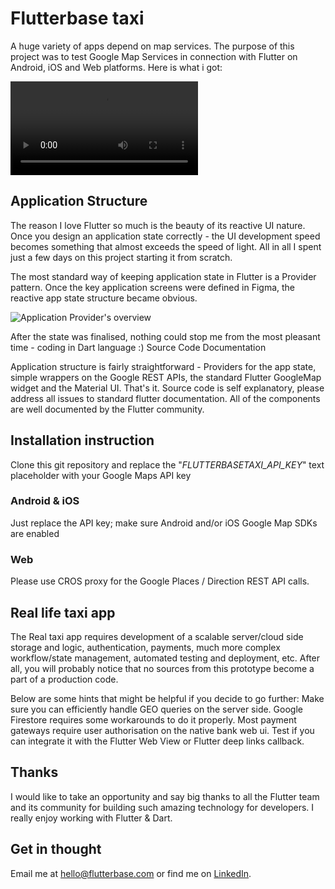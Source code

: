 # Flutterbase taxi

A huge variety of apps depend on map services. The purpose of this project was to test Google Map Services in connection with Flutter on Android, iOS and Web platforms. Here is what i got:

![Demo Video](https://github.com/YakivGalkin/flutterbase-taxi/blob/main/docs/taxi_demo_video.mp4?raw=true)

## Application Structure

The reason I love Flutter so much is the beauty of its reactive UI nature. Once you design an application state correctly - the UI development speed becomes something that almost exceeds the speed of light. All in all I spent just a few days on this project starting it from scratch.

The most standard way of keeping application state in Flutter is a Provider pattern.
Once the key application screens were defined in Figma, the reactive app state structure became obvious.

![Application Provider's overview](https://github.com/YakivGalkin/flutterbase-taxi/raw/main/docs/providers_overview.png)

After the state was finalised, nothing could stop me from the most pleasant time - coding in Dart language :)
Source Code Documentation

Application structure is fairly straightforward - Providers for the app state, simple wrappers on the Google REST APIs, the standard Flutter GoogleMap widget and the Material UI. That's it. Source code is self explanatory, please address all issues to standard flutter documentation. All of the components are well documented by the Flutter community.

## Installation instruction

Clone this git repository and replace the "_FLUTTERBASETAXI_API_KEY_" text placeholder with your Google Maps API key

### Android & iOS

Just replace the API key; make sure Android and/or iOS Google Map SDKs are enabled

### Web

Please use CROS proxy for the Google Places / Direction REST API calls.

## Real life taxi app

The Real taxi app requires development of a scalable server/cloud side storage and logic, authentication, payments, much more complex workflow/state management, automated testing and deployment, etc. After all, you will probably notice that no sources from this prototype become a part of a production code.

Below are some hints that might be helpful if you decide to go further:
Make sure you can efficiently handle GEO queries on the server side. Google Firestore requires some workarounds to do it properly.
Most payment gateways require user authorisation on the native bank web ui. Test if you can integrate it with the Flutter Web View or Flutter deep links callback.

## Thanks

I would like to take an opportunity and say big thanks to all the Flutter team and its community for building such amazing technology for developers. I really enjoy working with Flutter & Dart.

## Get in thought

Email me at [hello@flutterbase.com](mailto:hello@flutterbase.com) or find me on [LinkedIn](https://www.linkedin.com/in/yakiv/).
